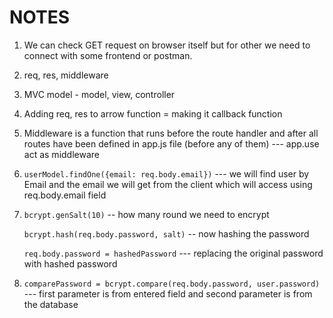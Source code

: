# NOTES

1. We can check GET request on browser itself but for other we need to connect with some frontend or postman.
2. req, res, middleware
3. MVC model - model, view, controller
4. Adding req, res to arrow function = making it callback function
5. Middleware is a function that runs before the route handler and after all routes have been defined in app.js file (before any of them) --- app.use act as middleware
6.   ```userModel.findOne({email: req.body.email})``` --- we will find user by Email and the email we will get from the client which will access using req.body.email field
7. ```bcrypt.genSalt(10)``` -- how many round we need to encrypt

    ```bcrypt.hash(req.body.password, salt)``` -- now hashing the password

    ```req.body.password = hashedPassword```   --- replacing the original password with hashed password
8. ```comparePassword = bcrypt.compare(req.body.password, user.password)``` --- first parameter is from entered field and second parameter is from the database 

